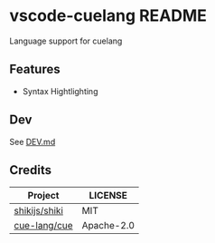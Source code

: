 # vscode-cuelang README

Language support for cuelang

## Features

- Syntax Hightlighting

## Dev

See [DEV.md](./DEV.md)

## Credits

| Project                                           | LICENSE    |
| ------------------------------------------------- | ---------- |
| [shikijs/shiki](https://github.com/shikijs/shiki) | MIT        |
| [cue-lang/cue](https://github.com/cue-lang/cue)   | Apache-2.0 |
